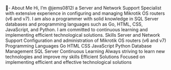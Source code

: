 🌱- About Me
Hi, I’m @jems0812I a Server and Network Support Specialist with extensive experience in configuring and managing Mikrotik OS routers (v6 and v7). I am also a programmer with solid knowledge in SQL Server databases and programming languages such as Go, HTML, CSS, JavaScript, and Python. I am committed to continuous learning and implementing efficient technological solutions.
Skills
Server and Network Support
Configuration and administration of Mikrotik OS routers (v6 and v7)
Programming Languages
Go
HTML
CSS
JavaScript
Python
Database Management
SQL Server
Continuous Learning
Always striving to learn new technologies and improve my skills
Efficient Solutions
Focused on implementing efficient and effective technological solutions


<?php
echo "Hello, World!";
?>



<!---
package main

import (
	"database/sql"
	"fmt"
	"log"
	"net/http"

	_ "github.com/lib/pq"
)

// Configuración de la base de datos
const (
	host     = "tu_host"
	port     = 5432
	user     = "tu_usuario"
	password = "tu_contraseña"
	dbname   = "tu_basedatos"
)

// Función principal
func main() {
	// Conectar a la base de datos
	psqlInfo := fmt.Sprintf("host=%s port=%d user=%s password=%s dbname=%s sslmode=disable",
		host, port, user, password, dbname)
	db, err := sql.Open("postgres", psqlInfo)
	if err != nil {
		log.Fatal(err)
	}
	defer db.Close()

	// Probar la conexión a la base de datos
	err = db.Ping()
	if err != nil {
		log.Fatal(err)
	}
	fmt.Println("¡Conectado exitosamente a la base de datos!")

	// Configurar servidor HTTP
	http.HandleFunc("/", func(w http.ResponseWriter, r *http.Request) {
		w.WriteHeader(http.StatusOK)
		fmt.Fprintln(w, "¡Bienvenido a mi servidor web en Go!")
	})
	fmt.Println("Iniciando servidor en :8080")
	log.Fatal(http.ListenAndServe(":8080", nil))
}

--->
